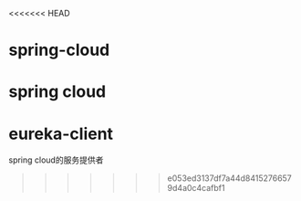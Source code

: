 <<<<<<< HEAD
# spring-cloud
spring cloud
=======
# eureka-client
spring cloud的服务提供者
>>>>>>> e053ed3137df7a44d84152766579d4a0c4cafbf1
